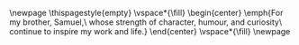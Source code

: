 \newpage
\thispagestyle{empty}
\vspace*{\fill}
\begin{center}
\emph{For my brother, Samuel,\\
whose strength of character, humour, and curiosity\\
continue to inspire my work and life.}
\end{center}
\vspace*{\fill}
\newpage
